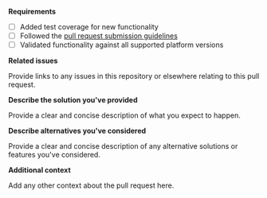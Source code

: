 **Requirements**

- [ ] Added test coverage for new functionality 
- [ ] Followed the [pull request submission guidelines](../../CONTRIBUTING.md#submitting-pull-requests)
- [ ] Validated functionality against all supported platform versions

**Related issues**

Provide links to any issues in this repository or elsewhere relating to this pull request.

**Describe the solution you've provided**

Provide a clear and concise description of what you expect to happen.

**Describe alternatives you've considered**

Provide a clear and concise description of any alternative solutions or features you've considered.

**Additional context**

Add any other context about the pull request here.

